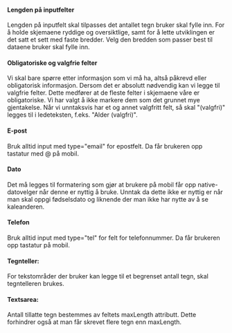 #### Lengden på inputfelter
Lengden på inputfelt skal tilpasses det antallet tegn bruker skal fylle inn. For å holde skjemaene ryddige og oversiktlige, samt for å lette utviklingen er det satt et sett med faste bredder. Velg den bredden som passer best til dataene bruker skal fylle inn.

#### Obligatoriske og valgfrie felter
Vi skal bare spørre etter informasjon som vi må ha, altså påkrevd eller obligatorisk informasjon. Dersom det er absolutt nødvendig kan vi legge til valgfrie felter. Dette medfører at de fleste felter i skjemaene våre er obligatoriske. Vi har valgt å ikke markere dem som det grunnet mye gjentakelse. Når vi unntaksvis har et og annet valgfritt felt, så skal "(valgfri)" legges til i ledeteksten, f.eks. "Alder (valgfri)".

#### E-post
Bruk alltid input med type="email" for epostfelt. Da får brukeren opp tastatur med @ på mobil.

#### Dato
Det må legges til formatering som gjør at brukere på mobil får opp native-datovelger når denne er nyttig å bruke. Unntak da dette ikke er nyttig er når man skal oppgi fødselsdato og liknende der man ikke har nytte av å se kaleanderen.

#### Telefon
Bruk alltid input med type="tel" for felt for telefonnummer. Da får brukeren opp tastatur på mobil.

#### Tegnteller:
For tekstområder der bruker kan legge til et begrenset antall tegn, skal tegntelleren brukes.

#### Textsarea:
Antall tillatte tegn bestemmes av feltets maxLength attributt. Dette forhindrer også at man får skrevet flere tegn enn maxLength.
